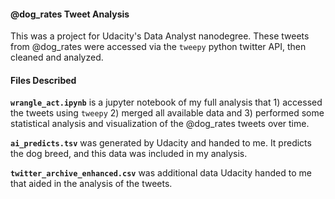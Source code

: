 #### @dog_rates Tweet Analysis

This was a project for Udacity's Data Analyst nanodegree. These tweets from @dog_rates were accessed via the `tweepy` python twitter API, then cleaned and analyzed. 

#### Files Described

**`wrangle_act.ipynb`** is a jupyter notebook of my full analysis that 1) accessed the tweets using `tweepy` 2) merged all available data and 3) performed some statistical analysis and visualization of the @dog_rates tweets over time.

**`ai_predicts.tsv`** was generated by Udacity and handed to me. It predicts the dog breed, and this data was included in my analysis.

**`twitter_archive_enhanced.csv`** was additional data Udacity handed to me that aided in the analysis of the tweets.
